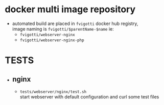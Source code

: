 
# docker multi image repository

- automated build are placed in `fvigotti` docker hub registry,  
    image naming is `fvigotti/$parentName-$name` ie: 
    - `fvigotti/webserver-nginx` 
    - `fvigotti/webserver-nginx-php`
     
     
     
# TESTS
- ## nginx
    - `tests/webserver/nginx/test.sh`  
        start webserver with default configuration and curl some test files


